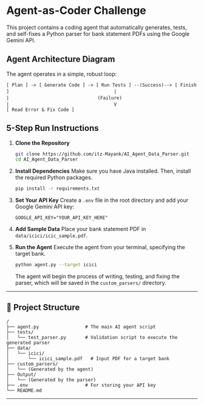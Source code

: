 # Agent-as-Coder Challenge

This project contains a coding agent that automatically generates, tests, and self-fixes a Python parser for bank statement PDFs using the Google Gemini API.

## Agent Architecture Diagram

The agent operates in a simple, robust loop:

`[ Plan ] -> [ Generate Code ] -> [ Run Tests ] --(Success)--> [ Finish ]`
`                                      |`
`                                      |`
`                                (Failure)`
`                                      |`
`                                      V`
`                             [ Read Error & Fix Code ]`

## 5-Step Run Instructions

1.  **Clone the Repository**
    ```bash
    git clone https://github.com/itz-Mayank/AI_Agent_Data_Parser.git
    cd AI_Agent_Data_Parser
    ```

2.  **Install Dependencies**
    Make sure you have Java installed. Then, install the required Python packages.
    ```bash
    pip install -r requirements.txt
    ```

3.  **Set Your API Key**
    Create a `.env` file in the root directory and add your Google Gemini API key:
    ```
    GOOGLE_API_KEY="YOUR_API_KEY_HERE"
    ```

4.  **Add Sample Data**
    Place your bank statement PDF in `data/icici/icic_sample.pdf`.

5.  **Run the Agent**
    Execute the agent from your terminal, specifying the target bank.
    ```bash
    python agent.py --target icici
    ```
    The agent will begin the process of writing, testing, and fixing the parser, which will be saved in the `custom_parsers/` directory.
---

## 📂 Project Structure
```
/
├── agent.py                 # The main AI agent script
├── tests/
│   └── test_parser.py       # Validation script to execute the generated parser
├── data/
│   └── icici/
│       └── icici_sample.pdf   # Input PDF for a target bank
├── custom_parsers/
│   └── (Generated by the agent)
├── Output/
│   └── (Generated by the parser)
├── .env                     # For storing your API key
└── README.md
```
---
